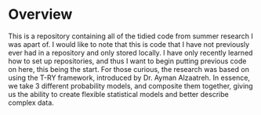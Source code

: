 # Overview
This is a repository containing all of the tidied code from summer research I was apart of. I would like to note that this is code that I have not previously ever had in a repository and only stored locally. I have only recently learned how to set up repositories, and thus I want to begin putting previous code on here, this being the start. 
For those curious, the research was based on using the T-RY framework, introduced by Dr. Ayman Alzaatreh. In essence, we take 3 different probability models, and composite them together, giving us the ability to create flexible statistical models and better describe complex data.
